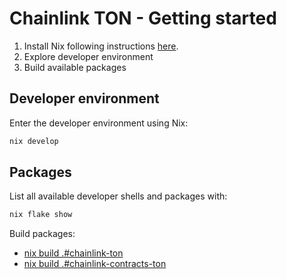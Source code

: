 # Chainlink TON - Getting started

1. Install Nix following instructions [here](./../.misc/dev-guides/nix/getting-started.md).
2. Explore developer environment
3. Build available packages

## Developer environment

Enter the developer environment using Nix:

```bash
nix develop
```

## Packages

List all available developer shells and packages with:

```bash
nix flake show
```

Build packages:

- [nix build .#chainlink-ton](./plugin/build.md)
- [nix build .#chainlink-contracts-ton](./contracts/build.md)
